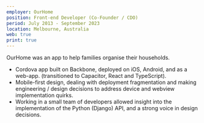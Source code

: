 ```yaml
---
employer: OurHome
position: Front-end Developer (Co-Founder / CDO)
period: July 2013 - September 2023
location: Melbourne, Australia
web: true
print: true
---
```


OurHome was an app to help families organise their households.

- Cordova app built on Backbone, deployed on iOS, Android, and as a web-app. (transitioned to Capacitor, React and TypeScript).
- Mobile-first design, dealing with deployment fragmentation and making engineering / design decisions to address device and webview implementation quirks.
- Working in a small team of developers allowed insight into the implementation of the Python (Django) API, and a strong voice in design decisions.

